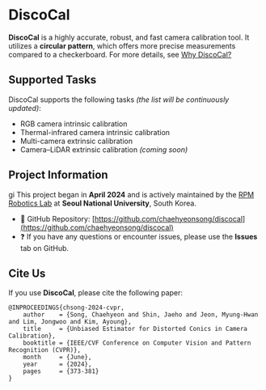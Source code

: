 # DiscoCal

**DiscoCal** is a highly accurate, robust, and fast camera calibration tool. It utilizes a **circular pattern**, which offers more precise measurements compared to a checkerboard. For more details, see [Why DiscoCal?](/index/Why_discocal.md)

## Supported Tasks

DiscoCal supports the following tasks *(the list will be continuously updated)*:

- RGB camera intrinsic calibration  
- Thermal-infrared camera intrinsic calibration  
- Multi-camera extrinsic calibration  
- Camera–LiDAR extrinsic calibration *(coming soon)*

## Project Information
gi
This project began in **April 2024** and is actively maintained by the [RPM Robotics Lab](https://rpm.snu.ac.kr/index.php/Main/About) at **Seoul National University**, South Korea.

- 📁 GitHub Repository: [https://github.com/chaehyeonsong/discocal](https://github.com/chaehyeonsong/discocal)  
- ❓ If you have any questions or encounter issues, please use the **Issues** tab on GitHub.

## Cite Us

If you use **DiscoCal**, please cite the following paper:



```
@INPROCEEDINGS{chsong-2024-cvpr,  
    author    = {Song, Chaehyeon and Shin, Jaeho and Jeon, Myung-Hwan and Lim, Jongwoo and Kim, Ayoung},
    title     = {Unbiased Estimator for Distorted Conics in Camera Calibration},
    booktitle = {IEEE/CVF Conference on Computer Vision and Pattern Recognition (CVPR)},
    month     = {June},
    year      = {2024},
    pages     = {373-381}
}
```